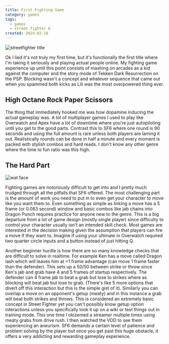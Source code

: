 ```yaml
---
title: First Fighting Game
category: games
tags:
  - games
  - street fighter 6
created: 2024-02-18
---
```


![streetfighter title](https://melon-sour-blog-images.s3.amazonaws.com/20240218-streetfighter-title.jpeg)

Ok I lied it's not truly my first time, but it's functionally the first title where I'm taking it seriously and playing actual people online. My fighting game experience up until this point consists of mashing on arcades as a kid against the computer and the story mode of Tekken Dark Resurrection on the PSP. Blocking wasn't a concept and whatever sequence that came out when you spammed both kicks as Lili was the most overpowered thing ever.

## High Octane Rock Paper Scissors

The thing that immediately hooked me was how dopamine inducing the actual gameplay was. A lot of multiplayer games I used to play like Overwatch and Apex have a lot of downtime where you're just autopiloting until you get to the good parts. Contrast this to SF6 where one round is 90 seconds and using the full amount is rare unless both players are laming it out. Realistically rounds can be done in half a minute and every moment is packed with stylish combos and hard reads. I don't know any other genre where the time to fun ratio was this high.


## The Hard Part

![wat face](https://melon-sour-blog-images.s3.amazonaws.com/20240317-sf6-face-meta.jpeg)

Fighting games are notoriously difficult to get into and I pretty much trudged through all the pitfalls that SF6 offered. The most challenging part is the amount of work you need to put in to even get your character to move like you want them to. Even something as simple as linking a move has a 5 frame (or 0.083 second) window and basic combos like jab chains into Dragon Punch requires practice for anyone new to the genre. This is a big departure from a lot of game design (mostly single player) since difficulty to control your character usually isn't an intended skill check. Most games are interested in the decision making given the assumption that players can fire a move if they want to. Imagine if using your ultimate in Overwatch required two quarter circle inputs and a button instead of just hitting Q.

Another beginner hurdle is how there are so many knowledge checks that are difficult to solve in realtime. For example Ken has a move called Dragon lash which will leaves him at +1 frame advantage (can move 1 frame faster than the defender). This sets up a 50/50 between strike or throw since Ken's jab and grab have 4 and 5 frames of startup respectively. The defender can 4 frame jab to beat a grab but lose to strikes where as blocking will beat jab but lose to grab. (There's like 5 more options that divert off this interaction but this is the simple gist of it). Similarly you can overlap a move on an opponent's getup (meaty) and in this instance a grab will beat both strikes and throws. This is considered an extremely basic concept in Street Fighter yet you can't possibly know getup option interactions unless you specifically look it up on a wiki or test things out in training mode. This one time I okizemed a streamer multiple times using meaty grabs from drive rush. I then watched the VOD to see them experiencing an aneurism. SF6 demands a certain level of patience and problem solving by the player but once you get past this huge obstacle, it offers a very addicting and rewarding gameplay experience.




